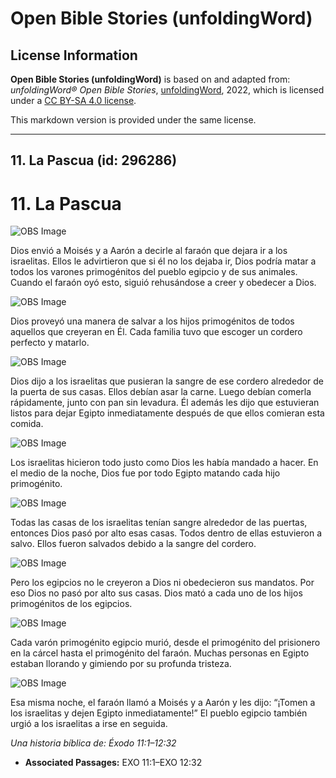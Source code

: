 # Open Bible Stories (unfoldingWord)

## License Information

**Open Bible Stories (unfoldingWord)** is based on and adapted from: _unfoldingWord® Open Bible Stories_, [unfoldingWord](https://unfoldingword.org/utw), 2022, which is licensed under a [CC BY-SA 4.0 license](https://creativecommons.org/licenses/by-sa/4.0/legalcode.en).

This markdown version is provided under the same license.



--------------------------------

## 11. La Pascua (id: 296286)

11\. La Pascua
==============

![OBS Image](https://cdn.door43.org/obs/jpg/360px/obs-en-11-01.jpg)

Dios envió a Moisés y a Aarón a decirle al faraón que dejara ir a los israelitas. Ellos le advirtieron que si él no los dejaba ir, Dios podría matar a todos los varones primogénitos del pueblo egipcio y de sus animales. Cuando el faraón oyó esto, siguió rehusándose a creer y obedecer a Dios.

![OBS Image](https://cdn.door43.org/obs/jpg/360px/obs-en-11-02.jpg)

Dios proveyó una manera de salvar a los hijos primogénitos de todos aquellos que creyeran en Él. Cada familia tuvo que escoger un cordero perfecto y matarlo.

![OBS Image](https://cdn.door43.org/obs/jpg/360px/obs-en-11-03.jpg)

Dios dijo a los israelitas que pusieran la sangre de ese cordero alrededor de la puerta de sus casas. Ellos debían asar la carne. Luego debían comerla rápidamente, junto con pan sin levadura. Él además les dijo que estuvieran listos para dejar Egipto inmediatamente después de que ellos comieran esta comida.

![OBS Image](https://cdn.door43.org/obs/jpg/360px/obs-en-11-04.jpg)

Los israelitas hicieron todo justo como Dios les había mandado a hacer. En el medio de la noche, Dios fue por todo Egipto matando cada hijo primogénito.

![OBS Image](https://cdn.door43.org/obs/jpg/360px/obs-en-11-05.jpg)

Todas las casas de los israelitas tenían sangre alrededor de las puertas, entonces Dios pasó por alto esas casas. Todos dentro de ellas estuvieron a salvo. Ellos fueron salvados debido a la sangre del cordero.

![OBS Image](https://cdn.door43.org/obs/jpg/360px/obs-en-11-06.jpg)

Pero los egipcios no le creyeron a Dios ni obedecieron sus mandatos. Por eso Dios no pasó por alto sus casas. Dios mató a cada uno de los hijos primogénitos de los egipcios.

![OBS Image](https://cdn.door43.org/obs/jpg/360px/obs-en-11-07.jpg)

Cada varón primogénito egipcio murió, desde el primogénito del prisionero en la cárcel hasta el primogénito del faraón. Muchas personas en Egipto estaban llorando y gimiendo por su profunda tristeza.

![OBS Image](https://cdn.door43.org/obs/jpg/360px/obs-en-11-08.jpg)

Esa misma noche, el faraón llamó a Moisés y a Aarón y les dijo: “¡Tomen a los israelitas y dejen Egipto inmediatamente!” El pueblo egipcio también urgió a los israelitas a irse en seguida.

*Una historia bíblica de: Éxodo 11:1–12:32*

* **Associated Passages:** EXO 11:1–EXO 12:32

